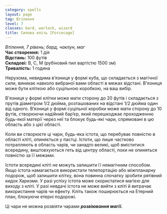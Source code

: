 ```yaml
---
category: spells
layout: page
tag: Втілення
level: 7
classes: bard, warlock, wizard
title: Силова кліть [Forcecage]
---
```


_Втілення, 7 рівень; бард, чаклун, маг_    
**Час створення:** 1 дія    
**Відстань:** 100 футів    
**Складові:** В, С, М (рубіновий пил вартістю 1500 зм)    
**Тривалість:** 1 година    

Нерухома, невидима в’язниця у формі куба, що складається з магічної сили, виникає навколо вибраної вами області в межах відстані. В'язниця може бути кліткою або суцільною коробкою, на ваш вибір.    

В'язниця у формі клітки може мати сторону до 20 футів і складається з прутів діаметром 1/2 дюйма, розташованих на відстані 1/2 дюйма один від одного. В’язниця у формі суцільної коробки може мати сторону до 10 футів, створюючи надійний бар’єр, який перешкоджає проходженню будь-якої матерії через неї та блокує будь-які чари, спрямовані в цю область або з цієї області.    

Коли ви створюєте ці чари, будь-яка істота, що перебуває повністю в області кліті, опиняється у пастці. Істоти, що лише частково потрапляють в область чарів, чи занадто великі, щоб вміститися всередину, виштовхуються геть від центру області, поки не опиняться повністю за її межами.    

Істоти всередині кліті не можуть залишити її немагічним способом. Якщо істота намагається використати телепортацію або міжпланарну подорож, щоб залишити клітку, вона повинна спочатку зробити рятівний кидок Харизми. У разі успіху істота може скористатися магією для виходу з кліті. У разі невдачі істота не може вийти з кліті й витрачає використання чарів чи ефекту. Кліть також поширюється на Етерний план, блокуючи етерні подорожі.    

Ці чари не можна розвіяти чарами **_розвіювання магії._** 

